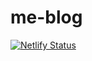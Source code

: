 # me-blog

[![Netlify Status](https://api.netlify.com/api/v1/badges/37553558-498d-4b81-8543-945228edaa11/deploy-status)](https://app.netlify.com/sites/sammidev/deploys)
